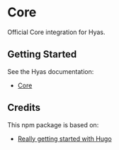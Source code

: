 # Core

Official Core integration for Hyas.

## Getting Started

See the Hyas documentation:

- [Core](https://docs.gethyas.com/guides/integrations/core/)

## Credits

This npm package is based on:

- [Really getting started with Hugo](https://www.brycewray.com/posts/2022/07/really-getting-started-hugo/)
